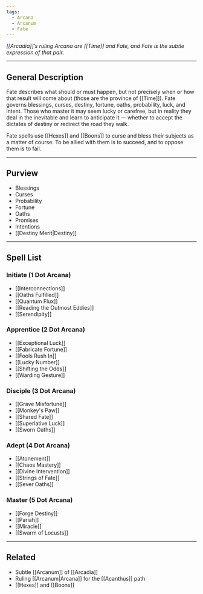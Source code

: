 ```yaml
---
tags:
  - Arcana
  - Arcanum
  - Fate
---
```


_[[Arcadia]]’s ruling Arcana are [[Time]] and Fate, and Fate is the subtle expression of that pair._

---

## General Description

Fate describes what should or must happen, but not precisely when or how that result will come about (those are the province of [[Time]]). Fate governs blessings, curses, destiny, fortune, oaths, probability, luck, and intent. Those who master it may seem lucky or carefree, but in reality they deal in the inevitable and learn to anticipate it — whether to accept the dictates of destiny or redirect the road they walk.

Fate spells use [[Hexes]] and [[Boons]] to curse and bless their subjects as a matter of course. To be allied with them is to succeed, and to oppose them is to fail.

---

## Purview

- Blessings
- Curses
- Probability
- Fortune
- Oaths
- Promises
- Intentions
- [[Destiny Merit|Destiny]]

---

## Spell List

### Initiate (1 Dot Arcana)

- [[Interconnections]]
- [[Oaths Fulfilled]]
- [[Quantum Flux]]
- [[Reading the Outmost Eddies]]
- [[Serendipity]]

### Apprentice (2 Dot Arcana)

- [[Exceptional Luck]]
- [[Fabricate Fortune]]
- [[Fools Rush In]]
- [[Lucky Number]]
- [[Shifting the Odds]]
- [[Warding Gesture]]

### Disciple (3 Dot Arcana)

- [[Grave Misfortune]]
- [[Monkey's Paw]]
- [[Shared Fate]]
- [[Superlative Luck]]
- [[Sworn Oaths]]

### Adept (4 Dot Arcana)

- [[Atonement]]
- [[Chaos Mastery]]
- [[Divine Intervention]]
- [[Strings of Fate]]
- [[Sever Oaths]]

### Master (5 Dot Arcana)

- [[Forge Destiny]]
- [[Pariah]]
- [[Miracle]]
- [[Swarm of Locusts]]

---

## Related

- Subtle [[Arcanum]] of [[Arcadia]]
- Ruling [[Arcanum|Arcana]] for the [[Acanthus]] path
- [[Hexes]] and [[Boons]]